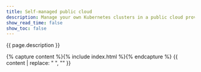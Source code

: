 ```yaml
---
title: Self-managed public cloud
description: Manage your own Kubernetes clusters in a public cloud provider.
show_read_time: false
show_toc: false
---
```


{{ page.description }}

{% capture content %}{% include index.html %}{% endcapture %}
{{ content | replace: "    ", "" }}

